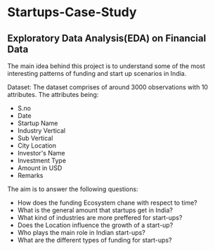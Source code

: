 # Startups-Case-Study
## Exploratory Data Analysis(EDA) on Financial Data
The main idea behind this project is to understand some of the most interesting patterns of funding  and start up scenarios in India. 

Dataset: The dataset comprises of around 3000 observations with 10 attributes. The attributes being:
- S.no
- Date
- Startup Name
- Industry Vertical
- Sub Vertical
- City Location
- Investor's Name
- Investment Type
- Amount in USD
- Remarks

The aim is to answer the following questions:
* How does the funding Ecosystem chane with respect to time?
* What is the general amount that startups get in India?
* What kind of industries are more preffered for start-ups?
* Does the Location influence the growth of a start-up?
* Who plays the main role in Indian start-ups?
* What are the different types of funding for start-ups?

